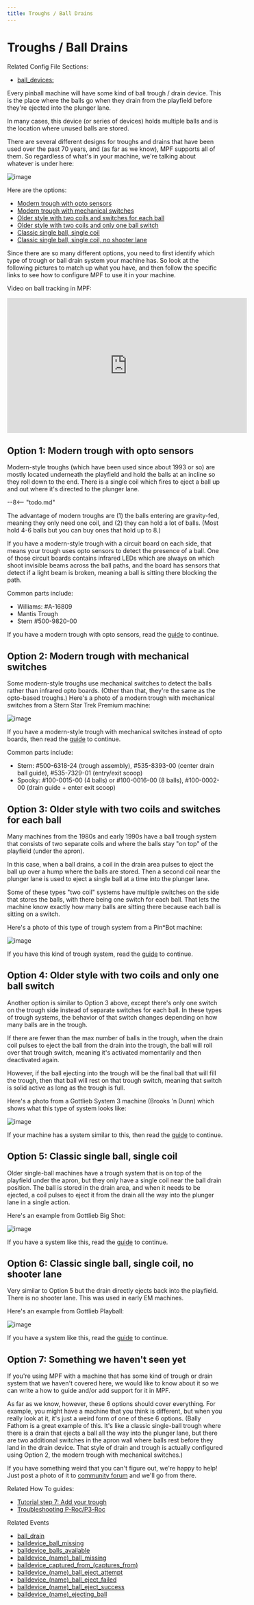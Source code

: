 ```yaml
---
title: Troughs / Ball Drains
---
```


# Troughs / Ball Drains


Related Config File Sections:

* [ball_devices:](../../config/ball_devices.md)

Every pinball machine will have some kind of ball trough / drain device.
This is the place where the balls go when they drain from the playfield
before they're ejected into the plunger lane.

In many cases, this device (or series of devices) holds multiple balls
and is the location where unused balls are stored.

There are several different designs for troughs and drains that have
been used over the past 70 years, and (as far as we know), MPF supports
all of them. So regardless of what's in your machine, we're talking
about whatever is under here:

![image](/mechs/images/trough_drain.jpg)

Here are the options:

* [Modern trough with opto sensors](modern_opto.md)
* [Modern trough with mechanical switches](modern_mechanical.md)
* [Older style with two coils and switches for each ball](two_coil_multiple_switches.md)
* [Older style with two coils and only one ball switch](two_coil_one_switch.md)
* [Classic single ball, single coil](classic_single_ball.md)
* [Classic single ball, single coil, no shooter lane](classic_single_ball_no_shooter_lane.md)

Since there are so many different options, you need to first identify
which type of trough or ball drain system your machine has. So look at
the following pictures to match up what you have, and then follow the
specific links to see how to configure MPF to use it in your machine.

Video on ball tracking in MPF:

<div class="video-wrapper">
<iframe width="560" height="315" src="https://www.youtube.com/embed/Yh8ittsuWIc" title="YouTube video player" frameborder="0" allow="accelerometer; autoplay; clipboard-write; encrypted-media; gyroscope; picture-in-picture" allowfullscreen></iframe>
</div>

## Option 1: Modern trough with opto sensors

Modern-style troughs (which have been used since about 1993 or so) are
mostly located underneath the playfield and hold the balls at an incline
so they roll down to the end. There is a single coil which fires to
eject a ball up and out where it's directed to the plunger lane.

--8<-- "todo.md"

The advantage of modern troughs are (1) the balls entering are
gravity-fed, meaning they only need one coil, and (2) they can hold a
lot of balls. (Most hold 4-6 balls but you can buy ones that hold up to
8.)

If you have a modern-style trough with a circuit board on each side,
that means your trough uses opto sensors to detect the presence of a
ball. One of those circuit boards contains infrared LEDs which are
always on which shoot invisible beams across the ball paths, and the
board has sensors that detect if a light beam is broken, meaning a ball
is sitting there blocking the path.

Common parts include:

* Williams: #A-16809
* Mantis Trough
* Stern #500-9820-00

If you have a modern trough with opto sensors, read the
[guide](modern_opto.md) to continue.

## Option 2: Modern trough with mechanical switches

Some modern-style troughs use mechanical switches to detect the balls
rather than infrared opto boards. (Other than that, they're the same as
the opto-based troughs.) Here's a photo of a modern trough with
mechanical switches from a Stern Star Trek Premium machine:

![image](/mechs/images/modern_mechanical_trough_photo.jpg)

If you have a modern-style trough with mechanical switches instead of
opto boards, then read the [guide](modern_mechanical.md) to continue.

Common parts include:

* Stern: #500-6318-24 (trough assembly), #535-8393-00 (center drain
    ball guide), #535-7329-01 (entry/exit scoop)
* Spooky: #100-0015-00 (4 balls) or #100-0016-00 (8 balls),
    #100-0002-00 (drain guide + enter exit scoop)

## Option 3: Older style with two coils and switches for each ball

Many machines from the 1980s and early 1990s have a ball trough system
that consists of two separate coils and where the balls stay "on top"
of the playfield (under the apron).

In this case, when a ball drains, a coil in the drain area pulses to
eject the ball up over a hump where the balls are stored. Then a second
coil near the plunger lane is used to eject a single ball at a time into
the plunger lane.

Some of these types "two coil" systems have multiple switches on the
side that stores the balls, with there being one switch for each ball.
That lets the machine know exactly how many balls are sitting there
because each ball is sitting on a switch.

Here's a photo of this type of trough system from a Pin\*Bot machine:

![image](/mechs/images/two_coil_multiple_switches_trough_photo.jpg)

If you have this kind of trough system, read the
[guide](two_coil_multiple_switches.md) to
continue.

## Option 4: Older style with two coils and only one ball switch

Another option is similar to Option 3 above, except there's only one
switch on the trough side instead of separate switches for each ball. In
these types of trough systems, the behavior of that switch changes
depending on how many balls are in the trough.

If there are fewer than the max number of balls in the trough, when the
drain coil pulses to eject the ball from the drain into the trough, the
ball will roll over that trough switch, meaning it's activated
momentarily and then deactivated again.

However, if the ball ejecting into the trough will be the final ball
that will fill the trough, then that ball will rest on that trough
switch, meaning that switch is solid active as long as the trough is
full.

Here's a photo from a Gottlieb System 3 machine (Brooks 'n Dunn) which
shows what this type of system looks like:

![image](/mechs/images/two_coil_one_switch_trough_photo.jpg)

If your machine has a system similar to this, then read the
[guide](two_coil_one_switch.md) to continue.

## Option 5: Classic single ball, single coil

Older single-ball machines have a trough system that is on top of the
playfield under the apron, but they only have a single coil near the
ball drain position. The ball is stored in the drain area, and when it
needs to be ejected, a coil pulses to eject it from the drain all the
way into the plunger lane in a single action.

Here's an example from Gottlieb Big Shot:

![image](/mechs/images/classic_single_ball_trough_photo.jpg)

If you have a system like this, read the
[guide](classic_single_ball.md) to continue.

## Option 6: Classic single ball, single coil, no shooter lane

Very similar to Option 5 but the drain directly ejects back into the
playfield. There is no shooter lane. This was used in early EM machines.

Here's an example from Gottlieb Playball:

![image](/mechs/images/classic_single_ball_trough_without_shooter_lane_photo.png)

If you have a system like this, read the
[guide](classic_single_ball_no_shooter_lane.md) to continue.

## Option 7: Something we haven't seen yet

If you're using MPF with a machine that has some kind of trough or
drain system that we haven't covered here, we would like to know about
it so we can write a how to guide and/or add support for it in MPF.

As far as we know, however, these 6 options should cover everything. For
example, you might have a machine that you think is different, but when
you really look at it, it's just a weird form of one of these 6
options. (Bally Fathom is a great example of this. It's like a classic
single-ball trough where there is a drain that ejects a ball all the way
into the plunger lane, but there are two additional switches in the
apron wall where balls rest before they land in the drain device. That
style of drain and trough is actually configured using Option 2, the
modern trough with mechanical switches.)

If you have something weird that you can't figure out, we're happy to
help! Just post a photo of it to [community forum](../../community/index.md) and we'll go
from there.

Related How To guides:

* [Tutorial step 7: Add your trough](../../tutorial/7_trough.md)
* [Troubleshooting P-Roc/P3-Roc](../ball_devices/troubleshooting.md)

Related Events

* [ball_drain](../../events/ball_drain.md)
* [balldevice_ball_missing](../../events/balldevice_ball_missing.md)
* [balldevice_balls_available](../../events/balldevice_balls_available.md)
* [balldevice_(name)_ball_missing](../../events/balldevice_ball_device_ball_missing.md)
* [balldevice_captured_from_(captures_from)](../../events/balldevice_captured_from_captures_from.md)
* [balldevice_(name)_ball_eject_attempt](../../events/balldevice_ball_device_ball_eject_attempt.md)
* [balldevice_(name)_ball_eject_failed](../../events/balldevice_ball_device_ball_eject_failed.md)
* [balldevice_(name)_ball_eject_success](../../events/balldevice_ball_device_ball_eject_success.md)
* [balldevice_(name)_ejecting_ball](../../events/balldevice_ball_device_ejecting_ball.md)
